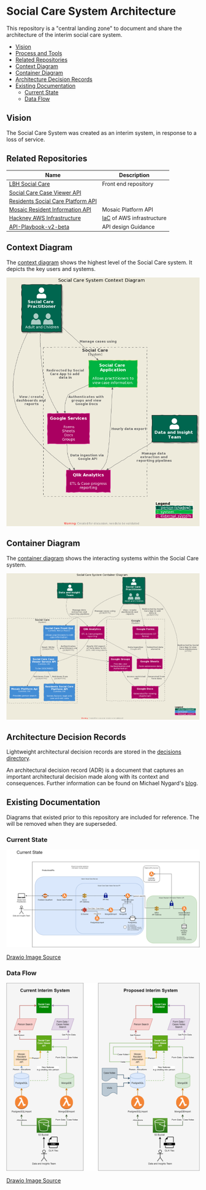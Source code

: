 # Social Care System Architecture

This repository is a "central landing zone" to document and share the architecture of the interim social care system.

- [Vision](#vision)
- [Process and Tools](process.md)
- [Related Repositories](#related-repositories)
- [Context Diagram](#context-diagram)
- [Container Diagram](#container-diagram)
- [Architecture Decision Records](#architecture-decision-records)
- [Existing Documentation](#existing-documentation)
  - [Current State](#current-state)
  - [Data Flow](#data-flow)

## Vision

The Social Care System was created as an interim system, in response to a loss of service.

## Related Repositories

| Name                                                                                                     | Description                                                                       |
|----------------------------------------------------------------------------------------------------------|-----------------------------------------------------------------------------------|
| [LBH Social Care](https://github.com/LBHackney-IT/lbh-social-care)                                       | Front end repository                                                              |
| [Social Care Case Viewer API](https://github.com/LBHackney-IT/social-care-case-viewer-api)               |                                                                                   |
| [Residents Social Care Platform API](https://github.com/LBHackney-IT/residents-social-care-platform-api) |                                                                                   |
| [Mosaic Resident Information API](https://github.com/LBHackney-IT/mosaic-resident-information-api)       | Mosaic Platform API                                                   |
| [Hackney AWS Infrastructure](https://github.com/LBHackney-IT/infrastructure)                             | [IaC](https://en.wikipedia.org/wiki/Infrastructure_as_code) of AWS infrastructure |
| [API-Playbook-v2-beta](https://github.com/LBHackney-IT/API-Playbook-v2-beta)                             | API design Guidance                                                               |

## Context Diagram

The [context diagram](https://c4model.com/#SystemContextDiagram) shows the highest level of the Social Care system. It depicts the key users and systems.

![System Context Diagram](images/system-context.png)

## Container Diagram

The [container diagram](https://c4model.com/#ContainerDiagram) shows the interacting systems within the Social Care system.

![System container Diagram](images/system-container.png)

## Architecture Decision Records

Lightweight architectural decision records are stored in the [decisions directory](decisions/README.md).

An architectural decision record (ADR) is a document that captures an important architectural decision made along with its context and consequences. Further information can be found on Michael Nygard's [blog](https://cognitect.com/blog/2011/11/15/documenting-architecture-decisions).

## Existing Documentation

Diagrams that existed prior to this repository are included for reference. The will be removed when they are superseded.

### Current State

![Current State](images/2021-03-25-architecture.png)

[Drawio Image Source](images/2021-03-25-architecture.drawio)

### Data Flow

![Data Flow](images/data-flows.png)

[Drawio Image Source](images/data-flows.drawio)
